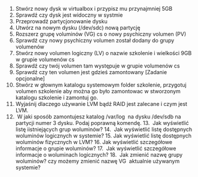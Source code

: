 1.  Stwórz nowy dysk w virtualbox i przypisz mu przynajmniej 5GB  
2.  Sprawdź czy dysk jest widoczny w systmie
3.  Przeprowadź partycjonowanie dysku
4.  Utwórz na nowym dysku (/dev/sdc) nową partycję
5.  Rozszerz grupę voluminów (VG) cs o nowy psychiczny volumen (PV)
6.  Sprawdź czy nowy psychiczny volumen został dodany do grupy volumenów
7.  Stwórz nowy volumen logiczny (LV) o nazwie szkolenie i wielkości 9GB w grupie volumenów cs
8.  Sprawdź czy twój volumen tam występuje w grupie volumenów cs
9.  Sprawdź czy ten volumen jest gdzieś zamontowany
[Zadanie opcjonalne]
10.  Stwórz w głownym katalogu systemowym folder szkolenie, przygotuj volumen szkolenie aby można go było zamontowac w stworzonym katalogu szkolenie i zamontuj go.
11. Wyjaśnij dlaczego używanie LVM bądź RAID jest zalecane i czym jest LVM.
12.  W jaki sposób zamontujesz katalog /var/log  na dysku /dev/sdb na partycji numer 3 dysku. Podaj poprawną komendę.
13.  Jak wyświetlić listę iistniejących grup woluminów?
14.  Jak wyświetlić listę dostępnych woluminów logicznych w systemie?
15. Jak wyświetlić listę dostępnych woluminów fizycznych w LVM?
16. Jak wyświetlić szczegółowe informacje o grupie woluminów?
17.  Jak wyświetlić szczegółowe informacje o woluminach logicznych?
18.  Jak zmienić nazwę grupy woluminów? czy możemy zmienić nazwę VG  aktualnie używanym systemie?  